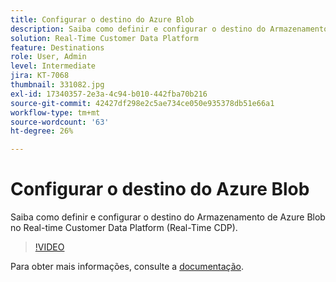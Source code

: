 ```yaml
---
title: Configurar o destino do Azure Blob
description: Saiba como definir e configurar o destino do Armazenamento de Azure Blob no Real-time Customer Data Platform (Real-Time CDP).
solution: Real-Time Customer Data Platform
feature: Destinations
role: User, Admin
level: Intermediate
jira: KT-7068
thumbnail: 331082.jpg
exl-id: 17340357-2e3a-4c94-b010-442fba70b216
source-git-commit: 42427df298e2c5ae734ce050e935378db51e66a1
workflow-type: tm+mt
source-wordcount: '63'
ht-degree: 26%

---
```


# Configurar o destino do Azure Blob

Saiba como definir e configurar o destino do Armazenamento de Azure Blob no Real-time Customer Data Platform (Real-Time CDP).

>[!VIDEO](https://video.tv.adobe.com/v/331082/?quality=12&learn=on)

Para obter mais informações, consulte a [documentação](https://experienceleague.adobe.com/docs/experience-platform/destinations/catalog/cloud-storage/azure-blob.html).
